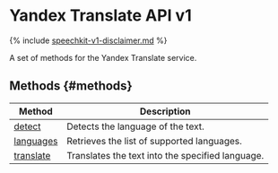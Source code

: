 # Yandex Translate API v1

{% include [speechkit-v1-disclaimer.md](../../../_includes/speechkit-v1-disclaimer.md) %}

A set of methods for the Yandex Translate service.

## Methods {#methods}

| Method | Description |
--- | ---
| [detect](detect.md) | Detects the language of the text. |
| [languages](languages.md) | Retrieves the list of supported languages. |
| [translate](translate.md) | Translates the text into the specified language. |